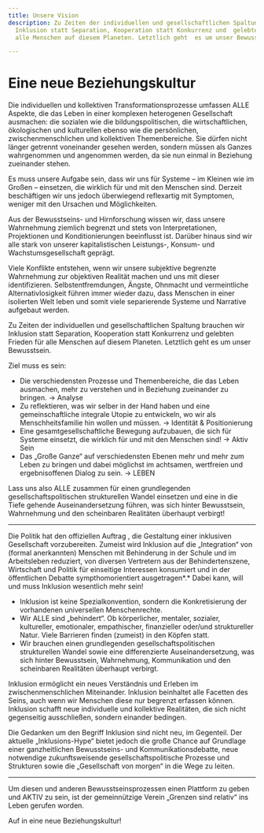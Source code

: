 ```yaml
---
title: Unsere Vision
description: Zu Zeiten der individuellen und gesellschaftlichen Spaltung brauchen  wir
  Inklusion statt Separation, Kooperation statt Konkurrenz und  gelebten Frieden für
  alle Menschen auf diesem Planeten. Letztlich geht  es um unser Bewusstsein.

---
```

# Eine neue Beziehungskultur

Die individuellen und kollektiven Transformationsprozesse  umfassen ALLE Aspekte, die das Leben in einer komplexen heterogenen  Gesellschaft ausmachen: die sozialen wie die bildungspolitischen, die  wirtschaftlichen, ökologischen und kulturellen ebenso wie die  persönlichen, zwischenmenschlichen und kollektiven Themenbereiche. Sie  dürfen nicht länger getrennt voneinander gesehen werden, sondern müssen  als Ganzes wahrgenommen und angenommen werden, da sie nun einmal in  Beziehung zueinander stehen.

Es muss unsere Aufgabe sein, dass wir uns für Systeme – im Kleinen  wie im Großen – einsetzen, die wirklich für und mit den Menschen sind.  Derzeit beschäftigen wir uns jedoch überwiegend reflexartig mit  Symptomen, weniger mit den Ursachen und Möglichkeiten.

Aus der Bewusstseins- und Hirnforschung wissen wir, dass unsere  Wahrnehmung ziemlich begrenzt und stets von Interpretationen,  Projektionen und Konditionierungen beeinflusst ist. Darüber hinaus sind  wir alle stark von unserer kapitalistischen Leistungs-, Konsum- und  Wachstumsgesellschaft geprägt.

Viele Konflikte entstehen, wenn wir unsere subjektive begrenzte  Wahrnehmung zur objektiven Realität machen und uns mit dieser  identifizieren. Selbstentfremdungen, Ängste, Ohnmacht und vermeintliche  Alternativlosigkeit führen immer wieder dazu, dass Menschen in einer  isolierten Welt leben und somit viele separierende Systeme und Narrative aufgebaut werden.

Zu Zeiten der individuellen und gesellschaftlichen Spaltung brauchen wir Inklusion statt Separation, Kooperation statt Konkurrenz und  gelebten Frieden für alle Menschen auf diesem Planeten. Letztlich geht  es um unser Bewusstsein.

Ziel muss es sein:

* Die verschiedensten Prozesse und Themenbereiche, die das Leben  ausmachen, mehr zu verstehen und in Beziehung zueinander zu bringen. →  Analyse
* Zu reflektieren, was wir selber in der Hand haben und eine  gemeinschaftliche integrale Utopie zu entwickeln, wo wir als  Menschheitsfamilie hin wollen und müssen. → Identität &  Positionierung
* Eine gesamtgesellschaftliche Bewegung aufzubauen, die sich für  Systeme einsetzt, die wirklich für und mit den Menschen sind! → Aktiv  Sein
* Das „Große Ganze“ auf verschiedensten Ebenen mehr und mehr zum Leben zu bringen und dabei möglichst im achtsamen, wertfreien und  ergebnisoffenen Dialog zu sein. → LEBEN

Lass uns also ALLE zusammen für einen grundlegenden  gesellschaftspolitischen strukturellen Wandel einsetzen und eine in die  Tiefe gehende Auseinandersetzung führen, was sich hinter Bewusstsein,  Wahrnehmung und den scheinbaren Realitäten überhaupt verbirgt!

***

Die Politik hat den offiziellen Auftrag , die  Gestaltung einer inklusiven Gesellschaft vorzubereiten. Zumeist wird  Inklusion auf die „Integration“ von (formal anerkannten) Menschen mit  Behinderung in der Schule und im Arbeitsleben reduziert, von diversen  Vertretern aus der Behindertenszene, Wirtschaft und Politik für  einseitige Interessen konsumiert und in der öffentlichen Debatte  sympthomorientiert ausgetragen*.* Dabei kann, will und muss Inklusion wesentlich mehr sein!

* Inklusion ist keine Spezialkonvention, sondern die Konkretisierung der vorhandenen universellen Menschenrechte.
* Wir ALLE sind „behindert“. Ob körperlicher, mentaler, sozialer,  kultureller, emotionaler, empathischer, finanzieller oder/und  struktureller Natur. Viele Barrieren finden (zumeist) in den Köpfen  statt.
* Wir brauchen einen grundlegenden gesellschaftspolitischen  strukturellen Wandel sowie eine differenzierte Auseinandersetzung, was  sich hinter Bewusstsein, Wahrnehmung, Kommunikation und den scheinbaren  Realitäten überhaupt verbirgt.

Inklusion ermöglicht ein neues Verständnis und Erleben im  zwischenmenschlichen Miteinander. Inklusion beinhaltet alle Facetten des Seins, auch wenn wir Menschen diese nur begrenzt erfassen können.  Inklusion schafft neue individuelle und kollektive Realitäten, die sich  nicht gegenseitig ausschließen, sondern einander bedingen.

Die Gedanken um den Begriff Inklusion sind nicht neu, im Gegenteil.  Der aktuelle „Inklusions-Hype“ bietet jedoch die große Chance auf  Grundlage einer ganzheitlichen Bewusstseins- und Kommunikationsdebatte,  neue notwendige zukunftsweisende gesellschaftspolitische Prozesse und  Strukturen sowie die „Gesellschaft von morgen“ in die Wege zu leiten.

***

Um diesen und anderen Bewusstseinsprozessen  einen Plattform zu geben und AKTIV zu sein, ist der gemeinnützige Verein „Grenzen sind relativ“ ins Leben gerufen worden.

Auf in eine neue Beziehungskultur!
